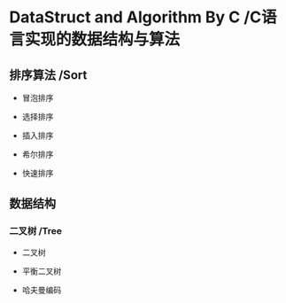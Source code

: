 # DataStruct and Algorithm By C /C语言实现的数据结构与算法



## 排序算法    /Sort

* 冒泡排序

* 选择排序

* 插入排序

* 希尔排序

* 快速排序

## 数据结构 	

### 二叉树	/Tree

* 二叉树

* 平衡二叉树

* 哈夫曼编码